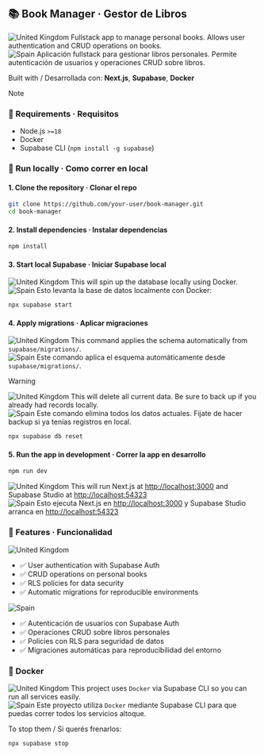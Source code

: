 ## 📚 Book Manager · Gestor de Libros

![United Kingdom](https://raw.githubusercontent.com/stevenrskelton/flag-icon/master/png/16/country-4x3/gb.png "United Kingdom") Fullstack app to manage personal books. Allows user authentication and CRUD operations on books.  
![Spain](https://raw.githubusercontent.com/stevenrskelton/flag-icon/master/png/16/country-4x3/es.png "Spain") Aplicación fullstack para gestionar libros personales. Permite autenticación de usuarios y operaciones CRUD sobre libros.

Built with / Desarrollada con: **Next.js**, **Supabase**, **Docker**


> [!NOTE]  
> ### 🚧 Requirements · Requisitos
> 
> - Node.js `>=18`  
> - Docker  
> - Supabase CLI (`npm install -g supabase`)  


### 📁 Run locally · Como correr en local

#### 1. Clone the repository · Clonar el repo

```bash
git clone https://github.com/your-user/book-manager.git
cd book-manager
```

#### 2. Install dependencies · Instalar dependencias

```bash
npm install
```

#### 3. Start local Supabase · Iniciar Supabase local

![United Kingdom](https://raw.githubusercontent.com/stevenrskelton/flag-icon/master/png/16/country-4x3/gb.png "United Kingdom") This will spin up the database locally using Docker.  
![Spain](https://raw.githubusercontent.com/stevenrskelton/flag-icon/master/png/16/country-4x3/es.png "Spain") Esto levanta la base de datos localmente con Docker:

```bash
npx supabase start
```

#### 4. Apply migrations · Aplicar migraciones

![United Kingdom](https://raw.githubusercontent.com/stevenrskelton/flag-icon/master/png/16/country-4x3/gb.png "United Kingdom") This command applies the schema automatically from `supabase/migrations/`.  
![Spain](https://raw.githubusercontent.com/stevenrskelton/flag-icon/master/png/16/country-4x3/es.png "Spain") Este comando aplica el esquema automáticamente desde `supabase/migrations/`.

> [!WARNING]  
> ![United Kingdom](https://raw.githubusercontent.com/stevenrskelton/flag-icon/master/png/16/country-4x3/gb.png "United Kingdom") This will delete all current data. Be sure to back up if you already had records locally.</br>
> ![Spain](https://raw.githubusercontent.com/stevenrskelton/flag-icon/master/png/16/country-4x3/es.png "Spain") Este comando elimina todos los datos actuales. Fijate de hacer backup si ya tenías registros en local.

```bash
npx supabase db reset
```

#### 5. Run the app in development · Correr la app en desarrollo

```bash
npm run dev
```

![United Kingdom](https://raw.githubusercontent.com/stevenrskelton/flag-icon/master/png/16/country-4x3/gb.png "United Kingdom") This will run Next.js at [http://localhost:3000](http://localhost:3000) and Supabase Studio at [http://localhost:54323](http://localhost:54323)  
![Spain](https://raw.githubusercontent.com/stevenrskelton/flag-icon/master/png/16/country-4x3/es.png "Spain") Esto ejecuta Next.js en [http://localhost:3000](http://localhost:3000) y Supabase Studio arranca en [http://localhost:54323](http://localhost:54323)

### 🧪 Features · Funcionalidad

 ![United Kingdom](https://raw.githubusercontent.com/stevenrskelton/flag-icon/master/png/16/country-4x3/gb.png "United Kingdom")
- ✅ User authentication with Supabase Auth
- ✅ CRUD operations on personal books
- ✅ RLS policies for data security
- ✅ Automatic migrations for reproducible environments</br>


 ![Spain](https://raw.githubusercontent.com/stevenrskelton/flag-icon/master/png/16/country-4x3/es.png "Spain")
- ✅  Autenticación de usuarios con Supabase Auth
- ✅  Operaciones CRUD sobre libros personales  
- ✅  Policies con RLS para seguridad de datos 
- ✅  Migraciones automáticas para reproducibilidad del entorno


### 🐳 Docker

![United Kingdom](https://raw.githubusercontent.com/stevenrskelton/flag-icon/master/png/16/country-4x3/gb.png "United Kingdom") This project uses `Docker` via Supabase CLI so you can run all services easily.  
![Spain](https://raw.githubusercontent.com/stevenrskelton/flag-icon/master/png/16/country-4x3/es.png "Spain") Este proyecto utiliza `Docker` mediante Supabase CLI para que puedas correr todos los servicios altoque.

To stop them / Si querés frenarlos:

```bash
npx supabase stop
```
